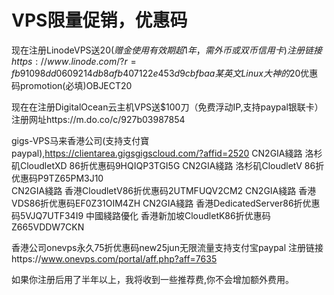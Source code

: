 # VPS限量促销，优惠码


现在注册LinodeVPS送$20(赠金使用有效期超1年，需外币或双币信用卡)
注册链接https://www.linode.com/?r=fb91098dd0609214db8afb407122e453d9cbfbaa
某英文Linux大神的$20优惠码promotion(必填)OBJECT20

现在在注册DigitalOcean云主机VPS送$100刀（免费浮动IP,支持paypal银联卡）
注册网址https://m.do.co/c/927b03987854

gigs-VPS马来香港公司(支持支付寶paypal),https://clientarea.gigsgigscloud.com/?affid=2520
CN2GIA綫路 洛杉矶CloudletXD 86折优惠码9HQIQP3TGI5G
CN2GIA綫路  洛杉矶CloudletV 86折优惠码P9TZ65PM3J10                                       
 CN2GIA綫路  香港CloudletV86折优惠码2UTMFUQV2CM2
CN2GIA綫路    香港VDS86折优惠码EF0Z31OIM4ZH
CN2GIA綫路     香港DedicatedServer86折优惠码5VJQ7UTF34I9
中國綫路優化   香港新加坡CloudletK86折优惠码Z665VDDW7CKN

香港公司onevps永久75折优惠码new25jun无限流量支持支付宝paypal
注册链接https://www.onevps.com/portal/aff.php?aff=7635

如果你注册后用了半年以上，我将收到一些推荐费,你不会增加额外费用。
